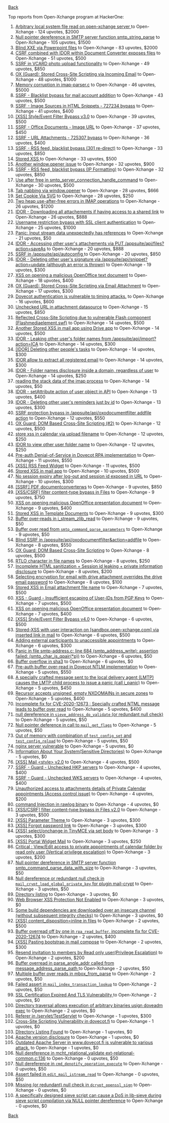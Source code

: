[Back](../README.md)

Top reports from Open-Xchange program at HackerOne:

1. [Arbitrary local system file read on open-xchange server ](https://hackerone.com/reports/303744) to Open-Xchange - 124 upvotes, $2000
2. [Null pointer dereference in SMTP server function smtp_string_parse](https://hackerone.com/reports/827729) to Open-Xchange - 105 upvotes, $1500
3. [Blind XXE via Powerpoint files](https://hackerone.com/reports/334488) to Open-Xchange - 83 upvotes, $2000
4. [CSRF combined with IDOR within Document Converter exposes files](https://hackerone.com/reports/398316) to Open-Xchange - 51 upvotes, $500
5. [SSRF in VCARD photo upload functionality](https://hackerone.com/reports/296045) to Open-Xchange - 49 upvotes, $850
6. [OX (Guard): Stored Cross-Site Scripting via Incoming Email](https://hackerone.com/reports/156258) to Open-Xchange - 48 upvotes, $1000
7. [Memory corruption in imap-parser.c](https://hackerone.com/reports/537550) to Open-Xchange - 46 upvotes, $5000
8. [SSRF - Blacklist bypass for mail account addition](https://hackerone.com/reports/303378) to Open-Xchange - 43 upvotes, $500
9. [SSRF - Image Sources in HTML Snippets - 727234 bypass](https://hackerone.com/reports/737163) to Open-Xchange - 41 upvotes, $400
10. [[XSS] Style/Event Filter Bypass v3.0](https://hackerone.com/reports/314204) to Open-Xchange - 39 upvotes, $500
11. [SSRF - Office Documents - Image URL](https://hackerone.com/reports/738015) to Open-Xchange - 37 upvotes, $450
12. [SSRF - URL Attachments - 725307 bypass](https://hackerone.com/reports/737161) to Open-Xchange - 36 upvotes, $400
13. [SSRF - RSS feed, blacklist bypass (301 re-direct)](https://hackerone.com/reports/299135) to Open-Xchange - 33 upvotes, $850
14. [Stored XSS ](https://hackerone.com/reports/299806) to Open-Xchange - 33 upvotes, $500
15. [Another window.opener issue](https://hackerone.com/reports/537840) to Open-Xchange - 32 upvotes, $900
16. [SSRF - RSS feed, blacklist bypass (IP Formatting)](https://hackerone.com/reports/299130) to Open-Xchange - 32 upvotes, $850
17. [Use after free in smtp_server_connection_handle_command](https://hackerone.com/reports/827051) to Open-Xchange - 30 upvotes, $500
18. [Tab nabbing via window.opener](https://hackerone.com/reports/179568) to Open-Xchange - 28 upvotes, $666
19. [Set Cookie Via SVG](https://hackerone.com/reports/195045) to Open-Xchange - 28 upvotes, $250
20. [Two heap use-after-free errors in IMAP operations](https://hackerone.com/reports/546644) to Open-Xchange - 26 upvotes, $1200
21. [IDOR - Downloading all attachements if having access to a shared link](https://hackerone.com/reports/194790) to Open-Xchange - 26 upvotes, $888
22. [Username restriction bypass with SSL client authentication](https://hackerone.com/reports/480928) to Open-Xchange - 25 upvotes, $1000
23. [Panic: Input stream data unexpectedly has references](https://hackerone.com/reports/890793) to Open-Xchange - 21 upvotes, $50
24. [IDOR - Accessing other user's attachements via PUT /appsuite/api/files?action=saveAs](https://hackerone.com/reports/204984) to Open-Xchange - 20 upvotes, $888
25. [SSRF in /appsuite/api/autoconfig ](https://hackerone.com/reports/293847) to Open-Xchange - 20 upvotes, $850
26. [IDOR - Deleting other user's signature via /appsuite/api/snippet?action=update (although an error is thrown)](https://hackerone.com/reports/199321) to Open-Xchange - 19 upvotes, $300
27. [XSS on opening a malicious OpenOffice text document](https://hackerone.com/reports/894915) to Open-Xchange - 18 upvotes, $400
28. [OX (Guard): Stored Cross-Site Scripting via Email Attachment](https://hackerone.com/reports/165275) to Open-Xchange - 17 upvotes, $300
29. [Dovecot authentication is vulnerable to timing attacks.](https://hackerone.com/reports/219607) to Open-Xchange - 16 upvotes, $600
30. [Unchecked URL in attachment datasource](https://hackerone.com/reports/725307) to Open-Xchange - 15 upvotes, $850
31. [Reflected Cross-Site Scripting due to vulnerable Flash component (Flashmediaelement.swf)](https://hackerone.com/reports/180253) to Open-Xchange - 14 upvotes, $500
32. [Another Stored XSS in mail app using Drive app](https://hackerone.com/reports/538632) to Open-Xchange - 14 upvotes, $500
33. [IDOR - Leaking other user's folder names from /appsuite/api/import?action=ICA](https://hackerone.com/reports/199281) to Open-Xchange - 14 upvotes, $300
34. [[IDOR] Deleting other people's tasks](https://hackerone.com/reports/293845) to Open-Xchange - 14 upvotes, $300
35. [IDOR allow to extract all registered email](https://hackerone.com/reports/302485) to Open-Xchange - 14 upvotes, $300
36. [IDOR - Folder names disclosure inside a domain, regardless of user](https://hackerone.com/reports/194574) to Open-Xchange - 14 upvotes, $250
37. [reading the stack data of the imap process](https://hackerone.com/reports/865195) to Open-Xchange - 14 upvotes, $50
38. [IDOR - setAttribute action of user object in API](https://hackerone.com/reports/285432) to Open-Xchange - 13 upvotes, $400
39. [IDOR - Deleting other user's reminders just by id](https://hackerone.com/reports/198969) to Open-Xchange - 13 upvotes, $300
40. [SSRF protection bypass in /appsuite/api/oxodocumentfilter addfile action](https://hackerone.com/reports/863553) to Open-Xchange - 12 upvotes, $550
41. [OX Guard: DOM Based Cross-Site Scripting (#2)](https://hackerone.com/reports/164821) to Open-Xchange - 12 upvotes, $500
42. [store xss in calendar via upload filename](https://hackerone.com/reports/385407) to Open-Xchange - 12 upvotes, $250
43. [IDOR to view other user folder name](https://hackerone.com/reports/333767) to Open-Xchange - 12 upvotes, $250
44. [Pre-auth Denial-of-Service in Dovecot RPA implementation](https://hackerone.com/reports/866605) to Open-Xchange - 11 upvotes, $550
45. [[XSS] RSS Feed Widget](https://hackerone.com/reports/361938) to Open-Xchange - 11 upvotes, $500
46. [Stored XSS in mail app](https://hackerone.com/reports/538323) to Open-Xchange - 10 upvotes, $500
47. [No session expiry after log-out and session id exposed in URL](https://hackerone.com/reports/434715) to Open-Xchange - 10 upvotes, $300
48. [[SSRF] PDF documentconverterws](https://hackerone.com/reports/361793) to Open-Xchange - 9 upvotes, $850
49. [[XSS/CSRF] filter content-type bypass in Files](https://hackerone.com/reports/304098) to Open-Xchange - 9 upvotes, $750
50. [XSS on opening malicious OpenOffice presentation document](https://hackerone.com/reports/894918) to Open-Xchange - 9 upvotes, $400
51. [Stored XSS in Template Documents](https://hackerone.com/reports/179559) to Open-Xchange - 9 upvotes, $300
52. [Buffer over-reads in i_stream_zlib_read](https://hackerone.com/reports/832227) to Open-Xchange - 9 upvotes, $50
53. [Buffer over read from `smtp_command_parse_parameters`](https://hackerone.com/reports/900548) to Open-Xchange - 9 upvotes, $50
54. [Blind SSRF in /appsuite/api/oxodocumentfilter&action=addfile](https://hackerone.com/reports/865652) to Open-Xchange - 8 upvotes, $550
55. [OX Guard: DOM Based Cross-Site Scripting](https://hackerone.com/reports/158853) to Open-Xchange - 8 upvotes, $500
56. [RTLO character in file names](https://hackerone.com/reports/210354) to Open-Xchange - 8 upvotes, $250
57. [Incomplete HTML sanitization + Session id leaking + private information disclosure](https://hackerone.com/reports/200487) to Open-Xchange - 8 upvotes, $200
58. [Selecting encryption for email with drive attachment overrides the drive email password](https://hackerone.com/reports/180037) to Open-Xchange - 8 upvotes, $100
59. [Stored XSS in Email attachment file name](https://hackerone.com/reports/388506) to Open-Xchange - 7 upvotes, $500
60. [XSS - Guard - Insufficient escaping of User-IDs from PGP Keys](https://hackerone.com/reports/788691) to Open-Xchange - 7 upvotes, $500
61. [XSS on opening malicious OpenOffice presentation document](https://hackerone.com/reports/894919) to Open-Xchange - 7 upvotes, $400
62. [[XSS] Style/Event Filter Bypass v4.0](https://hackerone.com/reports/342610) to Open-Xchange - 6 upvotes, $500
63. [Stored-XSS with user interaction on [sandbox.open-xchange.com] via inserted link in mail](https://hackerone.com/reports/325510) to Open-Xchange - 6 upvotes, $500
64. [Adding external participants to unaccessible appointments](https://hackerone.com/reports/294232) to Open-Xchange - 6 upvotes, $300
65. [Panic in file smtp-address.c: line 684 (smtp_address_write): assertion failed: (smtp_char_is_qpair(*p))](https://hackerone.com/reports/890798) to Open-Xchange - 6 upvotes, $50
66. [Buffer overflow in sha3](https://hackerone.com/reports/356763) to Open-Xchange - 6 upvotes, $0
67. [Pre-auth buffer over-read in Dovecot NTLM implementation](https://hackerone.com/reports/866597) to Open-Xchange - 5 upvotes, $550
68. [A specially crafted message sent to the local delivery agent (LMTP) causes the LMTP child process to issue a panic (call i_panic)](https://hackerone.com/reports/978515) to Open-Xchange - 5 upvotes, $450
69. [Recursor accepts unsigned, empty NXDOMAINs in secure zones](https://hackerone.com/reports/858854) to Open-Xchange - 5 upvotes, $400
70. [Incomplete fix for CVE-2020-12673 : Specially crafted NTML message leads to buffer over read](https://hackerone.com/reports/966834) to Open-Xchange - 5 upvotes, $400
71. [null dereference in `sieve_address_do_validate` (or redundant null check)](https://hackerone.com/reports/891069) to Open-Xchange - 5 upvotes, $50
72. [Null pointer deference in call to `mail_get_flags`](https://hackerone.com/reports/891080) to Open-Xchange - 5 upvotes, $50
73. [Out of memory with combination of `test_config_set` and `test_config_reload`](https://hackerone.com/reports/898693) to Open-Xchange - 5 upvotes, $50
74. [nginx server vulnerable](https://hackerone.com/reports/137230) to Open-Xchange - 5 upvotes, $0
75. [Information About Your System(Sensitive Directories)](https://hackerone.com/reports/200572) to Open-Xchange - 5 upvotes, $0
76. [[XSS] Mail \<style\> v2.0](https://hackerone.com/reports/299466) to Open-Xchange - 4 upvotes, $500
77. [SSRF - Guard - Unchecked HKP servers](https://hackerone.com/reports/792953) to Open-Xchange - 4 upvotes, $400
78. [SSRF - Guard - Unchecked WKS servers](https://hackerone.com/reports/792960) to Open-Xchange - 4 upvotes, $400
79. [Unauthorized access to attachments details of Private Calendar appointments  (Access control issue)](https://hackerone.com/reports/220864) to Open-Xchange - 4 upvotes, $200
80. [command Injection in rawlog binary](https://hackerone.com/reports/356775) to Open-Xchange - 4 upvotes, $0
81. [[XSS/CSRF] filter content-type bypass in Files v2.0](https://hackerone.com/reports/321980) to Open-Xchange - 3 upvotes, $500
82. [[XSS] Parameter Theme ](https://hackerone.com/reports/340926) to Open-Xchange - 3 upvotes, $300
83. [[XSS] Forgot password link](https://hackerone.com/reports/337488) to Open-Xchange - 3 upvotes, $300
84. [[XSS] select/onchange in TinyMCE via set body](https://hackerone.com/reports/335607) to Open-Xchange - 3 upvotes, $300
85. [[XSS] Portal Widget Mail](https://hackerone.com/reports/295540) to Open-Xchange - 3 upvotes, $250
86. [Critical : View/Edit access to private appointments of calendar folder by read only user (Vertical privilege escalation)](https://hackerone.com/reports/220874) to Open-Xchange - 3 upvotes, $200
87. [ Null pointer dereference in SMTP server function smtp_command_parse_data_with_size](https://hackerone.com/reports/831290) to Open-Xchange - 3 upvotes, $50
88. [Null dereference or redundant null check in `mail_crypt_load_global_private_key` for plugin mail-crypt](https://hackerone.com/reports/908894) to Open-Xchange - 3 upvotes, $50
89. [Directory listing](https://hackerone.com/reports/193753) to Open-Xchange - 3 upvotes, $0
90. [Web Browser XSS Protection Not Enabled](https://hackerone.com/reports/187225) to Open-Xchange - 3 upvotes, $0
91. [Some build dependencies are downloaded over an insecure channel (without subsequent integrity checks)](https://hackerone.com/reports/1042141) to Open-Xchange - 3 upvotes, $0
92. [[XSS] content_disposition=inline in files](https://hackerone.com/reports/356586) to Open-Xchange - 2 upvotes, $500
93. [Buffer overread off by one in `rpa_read_buffer`, incomplete fix for CVE-2020-12674](https://hackerone.com/reports/967457) to Open-Xchange - 2 upvotes, $400
94. [[XSS] Pasting bootstrap in mail compose](https://hackerone.com/reports/331975) to Open-Xchange - 2 upvotes, $300
95. [Resend invitation to members by Read only user(Privilege Escalation)](https://hackerone.com/reports/219192) to Open-Xchange - 2 upvotes, $200
96. [Buffer overread in parse_angle_addr called from message_address_parse_path ](https://hackerone.com/reports/836045) to Open-Xchange - 2 upvotes, $50
97. [Multiple buffer over reads in mbox_from_parse](https://hackerone.com/reports/836036) to Open-Xchange - 2 upvotes, $50
98. [Failed assert in `mail_index_transaction_lookup`](https://hackerone.com/reports/965782) to Open-Xchange - 2 upvotes, $50
99. [SSL Certification Expired And TLS Vulnerability ](https://hackerone.com/reports/207404) to Open-Xchange - 2 upvotes, $0
100. [Directory traversal allows execution of arbitrary binaries usign doveadm exec](https://hackerone.com/reports/883104) to Open-Xchange - 2 upvotes, $0
101. [Referer in /servlet/TestServlet](https://hackerone.com/reports/342976) to Open-Xchange - 1 upvotes, $300
102. [Cross-Site Scripting Vulnerability in dovecot.fi](https://hackerone.com/reports/135316) to Open-Xchange - 1 upvotes, $0
103. [DIrectory Listing Found](https://hackerone.com/reports/138558) to Open-Xchange - 1 upvotes, $0
104. [Apache version disclosure](https://hackerone.com/reports/139547) to Open-Xchange - 1 upvotes, $0
105. [Outdated Apache Server in www.dovecot.fi is vulnerable to various attack.](https://hackerone.com/reports/139591) to Open-Xchange - 1 upvotes, $0
106. [Null dereference in mcht_relational_validate ext-relational-common.c:136](https://hackerone.com/reports/894446) to Open-Xchange - 0 upvotes, $50
107. [Null dereference in `cmd_denotify_operation_execute`](https://hackerone.com/reports/965881) to Open-Xchange - 0 upvotes, $50
108. [Assert failed in `edit_mail_istream_read`](https://hackerone.com/reports/965790) to Open-Xchange - 0 upvotes, $50
109. [Missing (or redundant) null check in `dcrypt_openssl_sign`](https://hackerone.com/reports/883606) to Open-Xchange - 0 upvotes, $0
110. [A specifically designed sieve script can cause a DoS in lib-sieve during sieve script compilation via NULL pointer dereference](https://hackerone.com/reports/965774) to Open-Xchange - 0 upvotes, $0


[Back](../README.md)